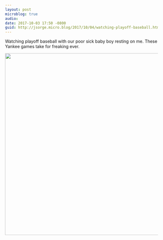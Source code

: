 ```yaml
---
layout: post
microblog: true
audio: 
date: 2017-10-03 17:50 -0800
guid: http://jsorge.micro.blog/2017/10/04/watching-playoff-baseball.html
---
```

Watching playoff baseball with our poor sick baby boy resting on me. These Yankee games take for freaking ever.

<img src="http://mb.jsorge.net/uploads/2017/6a90f494ec.jpg" width="600" height="600" />
